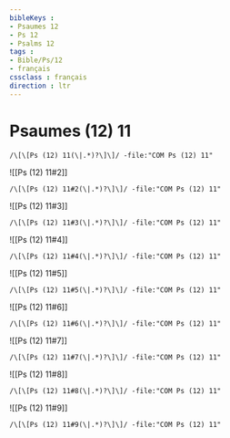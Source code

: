```yaml
---
bibleKeys : 
- Psaumes 12
- Ps 12
- Psalms 12
tags : 
- Bible/Ps/12
- français
cssclass : français
direction : ltr
---
```


# Psaumes (12) 11

```query
/\[\[Ps (12) 11(\|.*)?\]\]/ -file:"COM Ps (12) 11"
```



![[Ps (12) 11#2]]

```query
/\[\[Ps (12) 11#2(\|.*)?\]\]/ -file:"COM Ps (12) 11"
```

![[Ps (12) 11#3]]

```query
/\[\[Ps (12) 11#3(\|.*)?\]\]/ -file:"COM Ps (12) 11"
```

![[Ps (12) 11#4]]

```query
/\[\[Ps (12) 11#4(\|.*)?\]\]/ -file:"COM Ps (12) 11"
```

![[Ps (12) 11#5]]

```query
/\[\[Ps (12) 11#5(\|.*)?\]\]/ -file:"COM Ps (12) 11"
```

![[Ps (12) 11#6]]

```query
/\[\[Ps (12) 11#6(\|.*)?\]\]/ -file:"COM Ps (12) 11"
```

![[Ps (12) 11#7]]

```query
/\[\[Ps (12) 11#7(\|.*)?\]\]/ -file:"COM Ps (12) 11"
```

![[Ps (12) 11#8]]

```query
/\[\[Ps (12) 11#8(\|.*)?\]\]/ -file:"COM Ps (12) 11"
```

![[Ps (12) 11#9]]

```query
/\[\[Ps (12) 11#9(\|.*)?\]\]/ -file:"COM Ps (12) 11"
```

